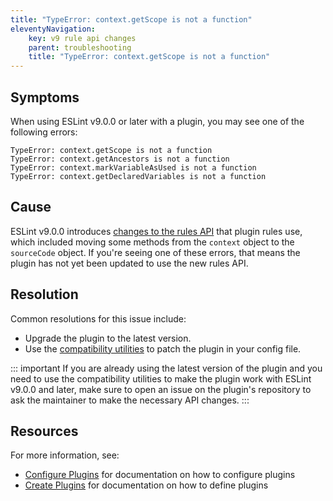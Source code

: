 ```yaml
---
title: "TypeError: context.getScope is not a function"
eleventyNavigation:
    key: v9 rule api changes
    parent: troubleshooting
    title: "TypeError: context.getScope is not a function"
---
```


## Symptoms

When using ESLint v9.0.0 or later with a plugin, you may see one of the following errors:

```plaintext
TypeError: context.getScope is not a function
TypeError: context.getAncestors is not a function
TypeError: context.markVariableAsUsed is not a function
TypeError: context.getDeclaredVariables is not a function
```

## Cause

ESLint v9.0.0 introduces [changes to the rules API](https://eslint.org/blog/2023/09/preparing-custom-rules-eslint-v9/) that plugin rules use, which included moving some methods from the `context` object to the `sourceCode` object. If you're seeing one of these errors, that means the plugin has not yet been updated to use the new rules API.

## Resolution

Common resolutions for this issue include:

* Upgrade the plugin to the latest version.
* Use the [compatibility utilities](https://eslint.org/blog/2024/05/eslint-compatibility-utilities/) to patch the plugin in your config file.

::: important
If you are already using the latest version of the plugin and you need to use the compatibility utilities to make the plugin work with ESLint v9.0.0 and later, make sure to open an issue on the plugin's repository to ask the maintainer to make the necessary API changes.
:::

## Resources

For more information, see:

* [Configure Plugins](../configure/plugins) for documentation on how to configure plugins
* [Create Plugins](../../extend/plugins#configs-in-plugins) for documentation on how to define plugins
